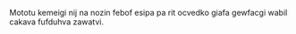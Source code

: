 Mototu kemeigi nij na nozin febof esipa pa rit ocvedko giafa gewfacgi wabil cakava fufduhva zawatvi.